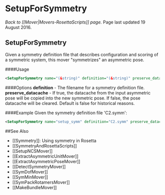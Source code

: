 # SetupForSymmetry
*Back to [[Mover|Movers-RosettaScripts]] page.*
Page last updated 19 August 2016.

## SetupForSymmetry

Given a symmetry definition file that describes configuration and scoring of a symmetric system, this mover "symmetrizes" an asymmetric pose.

####Usage
```xml
<SetupForSymmetry name="(&string)" definition="(&string)" preserve_datacache="(&bool, false)" />
```

####Options
**definition** - The filename for a symmetry definition file.
**preserve_datacache** - If true, the datacache from the input asymmetric pose will be copied into the new symmetric pose. If false, the pose datacache will be cleared.  Default is false for historical reasons.

####Example
Given the symmetry definition file 'C2.symm':
```xml
<SetupForSymmetry name="setup_symm" definition="C2.symm" preserve_datacache="0" />
```

##See Also

* [[Symmetry]]: Using symmetry in Rosetta
* [[SymmetryAndRosettaScripts]]
* [[SetupNCSMover]]
* [[ExtractAsymmetricUnitMover]]
* [[ExtractAsymmetricPoseMover]]
* [[DetectSymmetryMover]]
* [[SymDofMover]]
* [[SymMinMover]]
* [[SymPackRotamersMover]]
* [[MakeBundleMover]]
